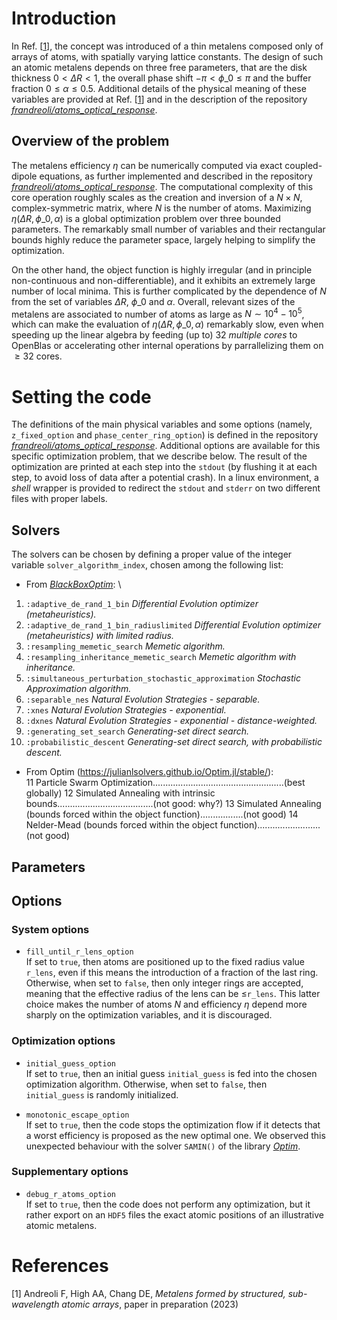 # Introduction

In Ref. \[[1](#Andreoli2023b)\], the concept was introduced of a thin metalens composed only of arrays of atoms, with spatially varying lattice constants. The design of such an atomic metalens depends on three free parameters, that are the disk thickness $0<\Delta R<1$, the overall phase shift $-\pi<\phi\_0\leq \pi$ and the buffer fraction $0\leq \alpha\leq 0.5$. Additional details of the physical meaning of these variables are provided at Ref. \[[1](#Andreoli2023b)\] and in the description of the repository  [_frandreoli/atoms_optical_response_](https://github.com/frandreoli/atoms_optical_response). 

## Overview of the problem

The metalens efficiency $\eta$ can be numerically computed via exact coupled-dipole equations, as further implemented and described in the repository [_frandreoli/atoms_optical_response_](https://github.com/frandreoli/atoms_optical_response). The computational complexity of this core operation roughly scales as the creation and inversion of a $N\times N$, complex-symmetric matrix, where $N$ is the number of atoms. Maximizing $\eta(\Delta R, \phi\_0, \alpha)$ is a global optimization problem over three bounded parameters. The remarkably small number of variables and their rectangular bounds highly reduce the parameter space, largely helping to simplify the optimization. 

On the other hand, the object function is highly irregular (and in principle non-continuous and non-differentiable), and it exhibits an extremely large number of local minima. This is further complicated by the dependence of $N$ from the set of variables $\Delta R$, $\phi\_0$ and $\alpha$. Overall, relevant sizes of the metalens are associated to number of atoms as large as $N\sim 10^4-10^5$, which can make the evaluation of $\eta(\Delta R, \phi\_0, \alpha)$ remarkably slow, even when speeding up the linear algebra by feeding (up to) $32$ _multiple cores_ to OpenBlas or accelerating other internal operations by parrallelizing them on $\geq 32$ cores. 



# Setting the code
The definitions of the main physical variables and some options (namely, `z_fixed_option` and `phase_center_ring_option`) is defined in the repository [_frandreoli/atoms_optical_response_](https://github.com/frandreoli/atoms_optical_response). Additional options are available for this specific optimization problem, that we describe below. The result of the optimization are printed at each step into the `stdout` (by flushing it at each step, to avoid loss of data after a potential crash). In a linux environment, a _shell_ wrapper is provided to redirect the `stdout` and `stderr` on two different files with proper labels.

## Solvers
The solvers can be chosen by defining a proper value of the integer variable `solver_algorithm_index`, chosen among the following list:

- From [_BlackBoxOptim_](https://github.com/robertfeldt/BlackBoxOptim.jl): \ 
1)  `:adaptive_de_rand_1_bin` _Differential Evolution optimizer (metaheuristics)._
2)  `:adaptive_de_rand_1_bin_radiuslimited` _Differential Evolution optimizer (metaheuristics) with limited radius._ 
3)  `:resampling_memetic_search` _Memetic algorithm._
4)  `:resampling_inheritance_memetic_search` _Memetic algorithm with inheritance._
5)  `:simultaneous_perturbation_stochastic_approximation` _Stochastic Approximation algorithm._
6)  `:separable_nes` _Natural Evolution Strategies - separable._
7)  `:xnes` _Natural Evolution Strategies - exponential._
8)  `:dxnes` _Natural Evolution Strategies - exponential - distance-weighted._
9)  `:generating_set_search` _Generating-set direct search._
10) `:probabilistic_descent` _Generating-set direct search, with probabilistic descent._

 

- From Optim (https://julianlsolvers.github.io/Optim.jl/stable/): \
11 Particle Swarm Optimization....................................................(best globally)
12 Simulated Annealing with intrinsic bounds......................................(not good: why?)
13 Simulated Annealing (bounds forced within the object function).................(not good)
14 Nelder-Mead (bounds forced within the object function).........................(not good)

## Parameters

## Options
### System options
- `fill_until_r_lens_option` \
If set to `true`, then atoms are positioned up to the fixed radius value `r_lens`, even if this means the introduction of a fraction of the last ring. Otherwise, when set to `false`, then only integer rings are accepted, meaning that the effective radius of the lens can be $\leq$`r_lens`. This latter choice makes the number of atoms $N$ and efficiency $\eta$ depend more sharply on the optimization variables, and it is discouraged.

### Optimization options
- `initial_guess_option` \
If set to `true`, then an initial guess `initial_guess` is fed into the chosen optimization algorithm. Otherwise, when set to `false`, then `initial_guess` is randomly initialized.

- `monotonic_escape_option` \
If set to `true`, then the code stops the optimization flow if it detects that a worst efficiency is proposed as the new optimal one. We observed this unexpected behaviour with the solver `SAMIN()` of the library [_Optim_](https://github.com/JuliaNLSolvers/Optim.jl).

### Supplementary options
- `debug_r_atoms_option` \
If set to `true`, then the code does not perform any optimization, but it rather export on an `HDF5` files the exact atomic positions of an illustrative atomic metalens.


# References 

<a id="Andreoli2023b">[1]</a> 
Andreoli F, High AA, Chang DE, 
*Metalens formed by structured, sub-wavelength atomic arrays*, 
paper in preparation (2023)
